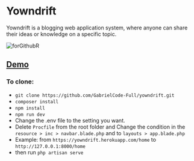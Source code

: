 # Yowndrift

Yowndrift is a blogging web application system, where anyone can share their ideas or knowledge on a specific topic. 

![forGithubR](https://user-images.githubusercontent.com/61103022/103270087-3f6db600-49f2-11eb-8837-7b34f93540a3.png)


## [Demo](https://yowndrift.herokuapp.com/home)

### To clone: 

* `git clone https://github.com/GabrielCode-Full/yowndrift.git`
* `composer install`
* `npm install`
* `npm run dev`
* Change the .env file to the setting you want.
* Delete `Procfile` from the root folder and Change the condition in the `resource > inc > navbar.blade.php` and to `layouts > app.blade.php`
* Example: from `https://yowndrift.herokuapp.com/home` to `http://127.0.0.1:8000/home`
* then run `php artisan serve`